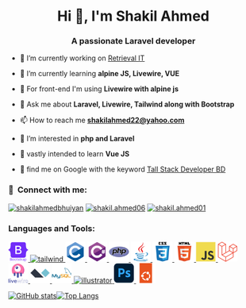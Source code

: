 <h1 align="center">Hi 👋, I'm Shakil Ahmed</h1>
<h3 align="center">A passionate Laravel developer</h3>

- 🔭 I’m currently working on [Retrieval IT](https://github.com/RetrievalIT/retrieval-it)

- 🌱 I’m currently learning **alpine JS, Livewire, VUE**

- 🌱 For front-end I'm using **Livewire with alpine js**

- 💬 Ask me about **Laravel, Livewire, Tailwind along with Bootstrap**

- 📫 How to reach me **shakilahmed22@yahoo.com**

- 👀 I’m interested in **php and Laravel**

- 👀 vastly intended to learn **Vue JS**
- 👀 find me on Google with the keyword [Tall Stack Developer BD](https://shakil.retrievalit.xyz/laravel/tall-stack-developer/) 





<h3 align="left">🔗 &nbsp;Connect with me:</h3>
<p align="left">
<a href="https://linkedin.com/in/shakilahmedbhuiyan" target="blank"><img align="center" src="https://raw.githubusercontent.com/rahuldkjain/github-profile-readme-generator/master/src/images/icons/Social/linked-in-alt.svg" alt="shakilahmedbhuiyan" height="30" width="40" /></a>
<a href="https://fb.com/shakil.ahmed06" target="blank"><img align="center" src="https://raw.githubusercontent.com/rahuldkjain/github-profile-readme-generator/master/src/images/icons/Social/facebook.svg" alt="shakil.ahmed06" height="30" width="40" /></a>
<a href="https://instagram.com/shakil.ahmed01" target="blank"><img align="center" src="https://raw.githubusercontent.com/rahuldkjain/github-profile-readme-generator/master/src/images/icons/Social/instagram.svg" alt="shakil.ahmed01" height="30" width="40" /></a>
</p>

<h3 align="left">Languages and Tools:</h3>
<p align="left">
<a href="https://getbootstrap.com" target="_blank" rel="noreferrer"> <img src="https://raw.githubusercontent.com/devicons/devicon/master/icons/bootstrap/bootstrap-plain-wordmark.svg" alt="bootstrap" width="40" height="40"/> </a>
  <a href="https://tailwindcss.com/" target="_blank" rel="noreferrer"> <img src="https://www.vectorlogo.zone/logos/tailwindcss/tailwindcss-icon.svg" alt="tailwind" width="40" height="40"/> </a> 
  <a href="https://www.cprogramming.com/" target="_blank" rel="noreferrer"> <img src="https://raw.githubusercontent.com/devicons/devicon/master/icons/c/c-original.svg" alt="c" width="40" height="40"/> </a> 
  <a href="https://www.w3schools.com/cs/" target="_blank" rel="noreferrer"> <img src="https://raw.githubusercontent.com/devicons/devicon/master/icons/csharp/csharp-original.svg" alt="csharp" width="40" height="40"/> </a> 
  <a href="https://www.php.net" target="_blank" rel="noreferrer"> <img src="https://raw.githubusercontent.com/devicons/devicon/master/icons/php/php-original.svg" alt="php" width="40" height="40"/> </a> 
  <a href="https://www.java.com" target="_blank" rel="noreferrer"> <img src="https://raw.githubusercontent.com/devicons/devicon/master/icons/java/java-original.svg" alt="java" width="40" height="40"/> </a>  
  <a href="https://www.w3schools.com/css/" target="_blank" rel="noreferrer"> <img src="https://raw.githubusercontent.com/devicons/devicon/master/icons/css3/css3-original-wordmark.svg" alt="css3" width="40" height="40"/> </a> 
  <a href="https://www.w3.org/html/" target="_blank" rel="noreferrer"> <img src="https://raw.githubusercontent.com/devicons/devicon/master/icons/html5/html5-original-wordmark.svg" alt="html5" width="40" height="40"/> </a> 
  <a href="https://developer.mozilla.org/en-US/docs/Web/JavaScript" target="_blank" rel="noreferrer"> <img src="https://raw.githubusercontent.com/devicons/devicon/master/icons/javascript/javascript-original.svg" alt="javascript" width="40" height="40"/> </a> 
  <a href="https://laravel.com/" target="_blank" rel="noreferrer"> <img src="https://raw.githubusercontent.com/devicons/devicon/master/icons/laravel/laravel-original.svg" alt="laravel" width="40" height="40"/> </a> 
    <a href="https://livewire.laravel.com/" target="_blank" rel="noreferrer"> <img src="https://raw.githubusercontent.com/devicons/devicon/master/icons/livewire/livewire-original-wordmark.svg" alt="livewire" width="40" height="40"/> </a> 
  <a href="https://alpinejs.dev/" target="_blank" rel="noreferrer"> <img src="https://raw.githubusercontent.com/devicons/devicon/master/icons/alpinejs/alpinejs-original.svg" alt="alpineJs" width="40" height="40"/> </a> 
  <a href="https://www.mysql.com/" target="_blank" rel="noreferrer"> <img src="https://raw.githubusercontent.com/devicons/devicon/master/icons/mysql/mysql-original-wordmark.svg" alt="mysql" width="40" height="40"/> </a>  
  <a href="https://www.adobe.com/in/products/illustrator.html" target="_blank" rel="noreferrer"> <img src="https://www.vectorlogo.zone/logos/adobe_illustrator/adobe_illustrator-icon.svg" alt="illustrator" width="40" height="40"/> </a>
<a href="https://www.photoshop.com/en" target="_blank" rel="noreferrer"> <img src="https://raw.githubusercontent.com/devicons/devicon/master/icons/photoshop/photoshop-original.svg" alt="photoshop" width="40" height="40"/> </a>  
  <a href="https://ubuntu.com/" target="_blank" rel="noreferrer"> <img src="https://raw.githubusercontent.com/devicons/devicon/master/icons/ubuntu/ubuntu-original.svg" alt="Ubuntu" width="40" height="40"/> </a>  
</p>


[![GitHub stats](https://github-readme-stats.vercel.app/api?username=shakilahmedbhuiyan&theme=cobalt&show_icons=true)](https://github.com/anuraghazra/github-readme-stats)[![Top Langs](https://github-readme-stats.vercel.app/api/top-langs/?username=shakilahmedbhuiyan&hide=html,css&theme=cobalt&show_icons=true&layout=compact&)](https://github.com/anuraghazra/github-readme-stats)



<!---
shakilahmedbhuiyan/shakilahmedbhuiyan is a ✨ special ✨ repository because its `README.md` (this file) appears on your GitHub profile.
You can click the Preview link to take a look at your changes.
--->
